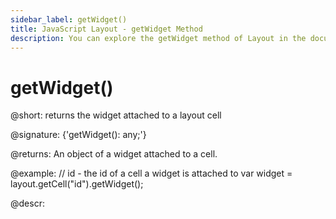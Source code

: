 ```yaml
---
sidebar_label: getWidget()
title: JavaScript Layout - getWidget Method 
description: You can explore the getWidget method of Layout in the documentation of the DHTMLX JavaScript UI library. Browse developer guides and API reference, try out code examples and live demos, and download a free 30-day evaluation version of DHTMLX Suite 7.
---
```


# getWidget()

@short: returns the widget attached to a layout cell

@signature: {'getWidget(): any;'}

@returns:
An object of a widget attached to a cell.

@example:
// id - the id of a cell a widget is attached to
var widget = layout.getCell("id").getWidget();

@descr:
